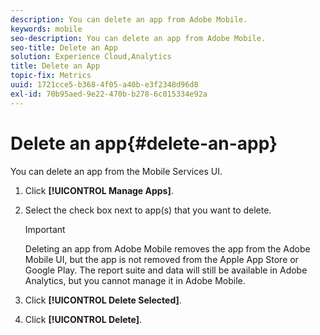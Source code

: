 ```yaml
---
description: You can delete an app from Adobe Mobile.
keywords: mobile
seo-description: You can delete an app from Adobe Mobile.
seo-title: Delete an App
solution: Experience Cloud,Analytics
title: Delete an App
topic-fix: Metrics
uuid: 1721cce5-b368-4f05-a40b-e3f2348d96d8
exl-id: 70b95aed-9e22-470b-b278-6c015334e92a
---
```

# Delete an app{#delete-an-app}

You can delete an app from the Mobile Services UI.

1. Click **[!UICONTROL Manage Apps]**.
1. Select the check box next to app(s) that you want to delete.

   >[!IMPORTANT]
   >
   >Deleting an app from Adobe Mobile removes the app from the Adobe Mobile UI, but the app is not removed from the Apple App Store or Google Play. The report suite and data will still be available in Adobe Analytics, but you cannot manage it in Adobe Mobile.

1. Click **[!UICONTROL Delete Selected]**.
1. Click **[!UICONTROL Delete]**.
